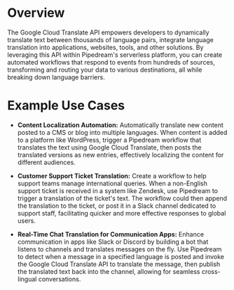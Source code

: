 # Overview

The Google Cloud Translate API empowers developers to dynamically translate text between thousands of language pairs, integrate language translation into applications, websites, tools, and other solutions. By leveraging this API within Pipedream's serverless platform, you can create automated workflows that respond to events from hundreds of sources, transforming and routing your data to various destinations, all while breaking down language barriers.

# Example Use Cases

- **Content Localization Automation:** Automatically translate new content posted to a CMS or blog into multiple languages. When content is added to a platform like WordPress, trigger a Pipedream workflow that translates the text using Google Cloud Translate, then posts the translated versions as new entries, effectively localizing the content for different audiences.

- **Customer Support Ticket Translation:** Create a workflow to help support teams manage international queries. When a non-English support ticket is received in a system like Zendesk, use Pipedream to trigger a translation of the ticket's text. The workflow could then append the translation to the ticket, or post it in a Slack channel dedicated to support staff, facilitating quicker and more effective responses to global users.

- **Real-Time Chat Translation for Communication Apps:** Enhance communication in apps like Slack or Discord by building a bot that listens to channels and translates messages on the fly. Use Pipedream to detect when a message in a specified language is posted and invoke the Google Cloud Translate API to translate the message, then publish the translated text back into the channel, allowing for seamless cross-lingual conversations.
